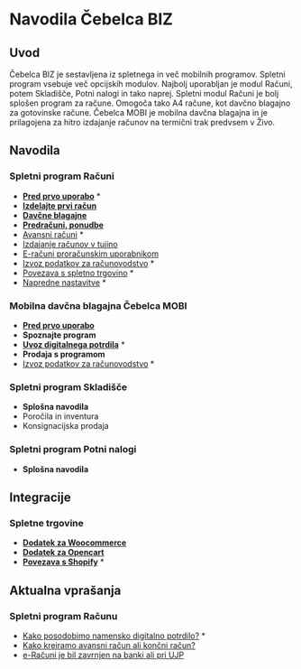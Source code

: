 # Navodila Čebelca BIZ

## Uvod

Čebelca BIZ je sestavljena iz spletnega in več mobilnih programov. Spletni program vsebuje več opcijskih modulov. Najbolj uporabljan je modul Računi, 
potem Skladišče, Potni nalogi in tako naprej. Spletni modul Računi je bolj splošen program za račune. Omogoča tako A4 račune, kot davčno blagajno za
gotovinske račune. Čebelca MOBI je mobilna davčna blagajna in je prilagojena za hitro izdajanje računov na termični trak predvsem v Živo.

## Navodila

### Spletni program Računi

* **[Pred prvo uporabo](racuni/pred_prvo_uporabo/)** *
* **[Izdelajte prvi račun](racuni/izdelajte_prvi_racun/)**
* **[Davčne blagajne](racuni/davcne_blagajne/)**
* **[Predračuni, ponudbe](racuni/predracuni_ponudbe/)**
* [Avansni računi](racuni/avansni_racuni/) *
* [Izdajanje računov v tujino](racuni/izdajanje_racunov_v_tujino/)
* [E-računi proračunskim uporabnikom](racuni/izdajanje_racunov_v_tujino/)
* [Izvoz podatkov za računovodstvo](racuni/izvoz_podatkov_za_racunovodstvo/) *
* [Povezava s spletno trgovino](https://github.com/InvoiceFox/CebelcaBIZ-WooCommerce#readme) *
* [Napredne nastavitve](racuni/napredne_nastavitve/) *

### Mobilna davčna blagajna Čebelca MOBI

* **[Pred prvo uporabo](mobi/pred_prvo_uporabo/)**
* **Spoznajte program**
* **[Uvoz digitalnega potrdila](mobi/uvoz_digitalnega_potrdila/)** *
* **Prodaja s programom**
* [Izvoz podatkov za računovodstvo](mobi/izvoz_podatkov_za_racunovodstvo/) *

### Spletni program Skladišče

* **Splošna navodila**
* Poročila in inventura
* Konsignacijska prodaja

### Spletni program Potni nalogi

* **Splošna navodila**

## Integracije

### Spletne trgovine

* **[Dodatek za Woocommerce](integracije/woocommerce/)** 
* **[Dodatek za Opencart](integracije/opencart/)**
* **[Povezava s Shopify](integracije/shopify/)** *

## Aktualna vprašanja

### Spletni program Računu

* [Kako posodobimo namensko digitalno potrdilo?](racuni/faq/posodobitev_namenskega_potrdila/) *
* [Kako kreiramo avansni račun ali končni račun?](racuni/faq/posodobitev_namenskega_potdila/)
* [e-Računi je bil zavrnjen na banki ali pri UJP](racuni/faq/eracun_zavrnjen_pri_banki/)

